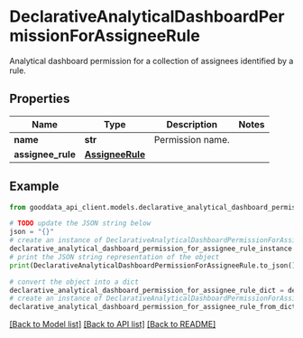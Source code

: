 # DeclarativeAnalyticalDashboardPermissionForAssigneeRule

Analytical dashboard permission for a collection of assignees identified by a rule.

## Properties

Name | Type | Description | Notes
------------ | ------------- | ------------- | -------------
**name** | **str** | Permission name. | 
**assignee_rule** | [**AssigneeRule**](AssigneeRule.md) |  | 

## Example

```python
from gooddata_api_client.models.declarative_analytical_dashboard_permission_for_assignee_rule import DeclarativeAnalyticalDashboardPermissionForAssigneeRule

# TODO update the JSON string below
json = "{}"
# create an instance of DeclarativeAnalyticalDashboardPermissionForAssigneeRule from a JSON string
declarative_analytical_dashboard_permission_for_assignee_rule_instance = DeclarativeAnalyticalDashboardPermissionForAssigneeRule.from_json(json)
# print the JSON string representation of the object
print(DeclarativeAnalyticalDashboardPermissionForAssigneeRule.to_json())

# convert the object into a dict
declarative_analytical_dashboard_permission_for_assignee_rule_dict = declarative_analytical_dashboard_permission_for_assignee_rule_instance.to_dict()
# create an instance of DeclarativeAnalyticalDashboardPermissionForAssigneeRule from a dict
declarative_analytical_dashboard_permission_for_assignee_rule_from_dict = DeclarativeAnalyticalDashboardPermissionForAssigneeRule.from_dict(declarative_analytical_dashboard_permission_for_assignee_rule_dict)
```
[[Back to Model list]](../README.md#documentation-for-models) [[Back to API list]](../README.md#documentation-for-api-endpoints) [[Back to README]](../README.md)


